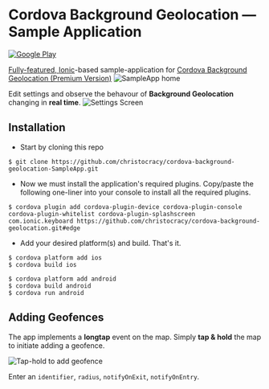# Cordova Background Geolocation &mdash; Sample Application

<a href="market://details?id=com.transistorsoft.background_geolocation.ionic">

![Google Play](http://christocracy.github.io/cordova-background-geolocation/assets/images/google-play-icon.png)


Fully-featured, [Ionic](http://ionicframework.com/)-based sample-application for [Cordova Background Geolocation  (Premium Version)](http://christocracy.github.io/cordova-background-geolocation/)
![SampleApp home](https://www.dropbox.com/s/609iibr6ofzoq7p/Screenshot%202015-06-06%2017.05.33.png?dl=1)

Edit settings and observe the behavour of **Background Geolocation** changing in **real time**.
![Settings Screen](https://www.dropbox.com/s/v6xwp6leuc5ysv9/Screenshot%202015-06-06%2019.08.58.png?dl=1)

## Installation

- Start by cloning this repo

```
$ git clone https://github.com/christocracy/cordova-background-geolocation-SampleApp.git
```

- Now we must install the application's required plugins.  Copy/paste the following one-liner into your console to install all the required plugins.

```
$ cordova plugin add cordova-plugin-device cordova-plugin-console cordova-plugin-whitelist cordova-plugin-splashscreen com.ionic.keyboard https://github.com/christocracy/cordova-background-geolocation.git#edge
```

- Add your desired platform(s) and build.  That's it.

```
$ cordova platform add ios
$ cordova build ios

$ cordova platform add android
$ cordova build android
$ cordova run android
```

## Adding Geofences

The app implements a **longtap** event on the map.  Simply **tap & hold** the map to initiate adding a geofence.

![Tap-hold to add geofence](https://www.dropbox.com/s/9qif3rvznwkbphd/Screenshot%202015-06-06%2017.12.41.png?dl=1)

Enter an `identifier`, `radius`, `notifyOnExit`, `notifyOnEntry`.


